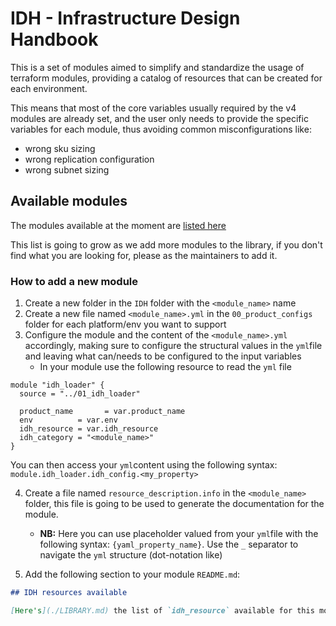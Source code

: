 <!-- markdownlint-disable MD029 MD032 -->
# IDH - Infrastructure Design Handbook

This is a set of modules aimed to simplify and standardize the usage of terraform modules, providing a catalog of resources that can be created for each environment.

This means that most of the core variables usually required by the v4 modules are already set, and the user only needs to provide the specific variables for each module, thus avoiding common misconfigurations like:

- wrong sku sizing
- wrong replication configuration
- wrong subnet sizing

## Available modules

The modules available at the moment are [listed here](./LIBRARY.md)

This list is going to grow as we add more modules to the library, if you don't find what you are looking for, please as the maintainers to add it.

### How to add a new module

1. Create a new folder in the `IDH` folder with the `<module_name>` name
2. Create a new file named `<module_name>.yml` in the `00_product_configs` folder for each platform/env you want to support
3. Configure the module and the content of the `<module_name>.yml` accordingly, making sure to configure the structural values in the `yml`file and leaving what can/needs to be configured to the input variables
   - In your module use the following resource to read the `yml` file

```hcl
module "idh_loader" {
  source = "../01_idh_loader"

  product_name       = var.product_name
  env          = var.env
  idh_resource = var.idh_resource
  idh_category = "<module_name>"
}
```

You can then access your `yml`content using the following syntax: `module.idh_loader.idh_config.<my_property>`

4. Create a file named `resource_description.info` in the `<module_name>` folder, this file is going to be used to generate the documentation for the module.
   - **NB:** Here you can use placeholder valued from your `yml`file with the following syntax: `{yaml_property_name}`. Use the `_` separator to navigate the `yml` structure (dot-notation like)

5. Add the following section to your module `README.md`: 

```markdown
## IDH resources available

[Here's](./LIBRARY.md) the list of `idh_resource` available for this module
```
